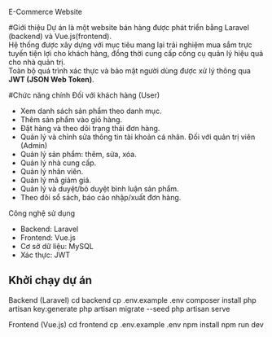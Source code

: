 E-Commerce Website

#Giới thiệu
Dự án là một website bán hàng được phát triển bằng Laravel (backend) và Vue.js(frontend).  
Hệ thống được xây dựng với mục tiêu mang lại trải nghiệm mua sắm trực tuyến tiện lợi cho khách hàng, đồng thời cung cấp công cụ quản lý hiệu quả cho nhà quản trị.  
Toàn bộ quá trình xác thực và bảo mật người dùng được xử lý thông qua **JWT (JSON Web Token)**. 


#Chức năng chính
Đối với khách hàng (User)
- Xem danh sách sản phẩm theo danh mục.
- Thêm sản phẩm vào giỏ hàng.
- Đặt hàng và theo dõi trạng thái đơn hàng.
- Quản lý và chỉnh sửa thông tin tài khoản cá nhân.
Đối với quản trị viên (Admin)
- Quản lý sản phẩm: thêm, sửa, xóa.
- Quản lý nhà cung cấp.
- Quản lý nhân viên.
- Quản lý mã giảm giá.
- Quản lý và duyệt/bỏ duyệt bình luận sản phẩm.
- Theo dõi sổ sách, báo cáo nhập/xuất đơn hàng.

Công nghệ sử dụng
- Backend: Laravel  
- Frontend: Vue.js  
- Cơ sở dữ liệu: MySQL  
- Xác thực: JWT  

## Khởi chạy dự án
Backend (Laravel)
cd backend
cp .env.example .env
composer install
php artisan key:generate
php artisan migrate --seed
php artisan serve

Frontend (Vue.js)
cd frontend
cp .env.example .env
npm install
npm run dev
